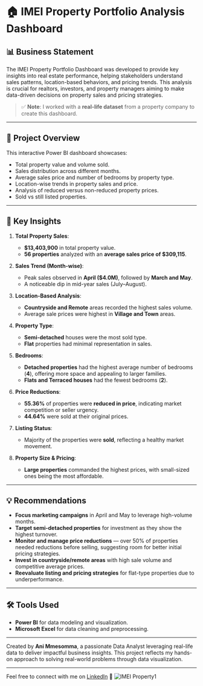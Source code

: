 # 🏠 IMEI Property Portfolio Analysis Dashboard

## 📊 Business Statement

The IMEI Property Portfolio Dashboard was developed to provide key insights into real estate performance, helping stakeholders understand sales patterns, location-based behaviors, and pricing trends. This analysis is crucial for realtors, investors, and property managers aiming to make data-driven decisions on property sales and pricing strategies.

> ✅ **Note**: I worked with a **real-life dataset** from a property company to create this dashboard.

---

## 📁 Project Overview

This interactive Power BI dashboard showcases:

* Total property value and volume sold.
* Sales distribution across different months.
* Average sales price and number of bedrooms by property type.
* Location-wise trends in property sales and price.
* Analysis of reduced versus non-reduced property prices.
* Sold vs still listed properties.

---

## 📌 Key Insights

1. **Total Property Sales**:

   * **\$13,403,900** in total property value.
   * **56 properties** analyzed with an **average sales price of \$309,115**.

2. **Sales Trend (Month-wise)**:

   * Peak sales observed in **April (\$4.0M)**, followed by **March and May**.
   * A noticeable dip in mid-year sales (July–August).

3. **Location-Based Analysis**:

   * **Countryside and Remote** areas recorded the highest sales volume.
   * Average sale prices were highest in **Village and Town** areas.

4. **Property Type**:

   * **Semi-detached** houses were the most sold type.
   * **Flat** properties had minimal representation in sales.

5. **Bedrooms**:

   * **Detached properties** had the highest average number of bedrooms (**4**), offering more space and appealing to larger families.
   * **Flats and Terraced houses** had the fewest bedrooms (**2**).

6. **Price Reductions**:

   * **55.36%** of properties were **reduced in price**, indicating market competition or seller urgency.
   * **44.64%** were sold at their original prices.

7. **Listing Status**:

   * Majority of the properties were **sold**, reflecting a healthy market movement.

8. **Property Size & Pricing**:

   * **Large properties** commanded the highest prices, with small-sized ones being the most affordable.

---

## 💡 Recommendations

* **Focus marketing campaigns** in April and May to leverage high-volume months.
* **Target semi-detached properties** for investment as they show the highest turnover.
* **Monitor and manage price reductions** — over 50% of properties needed reductions before selling, suggesting room for better initial pricing strategies.
* **Invest in countryside/remote areas** with high sale volume and competitive average prices.
* **Reevaluate listing and pricing strategies** for flat-type properties due to underperformance.

---

## 🛠️ Tools Used

* **Power BI** for data modeling and visualization.
* **Microsoft Excel** for data cleaning and preprocessing.

---

Created by **Ani Mmesomma**, a passionate Data Analyst leveraging real-life data to deliver impactful business insights.
This project reflects my hands-on approach to solving real-world problems through data visualization.

---

Feel free to connect with me on [LinkedIn](https://www.linkedin.com/) 💼
![IMEI Property1](https://github.com/user-attachments/assets/dc3f1947-fd70-47f9-bf1b-e7595e436dfe)

